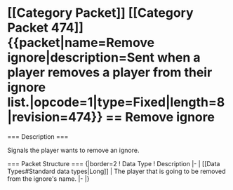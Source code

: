 \[\[Category Packet\]\] \[\[Category Packet 474\]\]
{{packet\|name=Remove ignore\|description=Sent when a player removes a
player from their ignore
list.\|opcode=1\|type=Fixed\|length=8\|revision=474}} == Remove ignore
==

=== Description ===

Signals the player wants to remove an ignore.

=== Packet Structure === {\|border=2 ! Data Type ! Description \|- \|
\[\[Data Types\#Standard data types\|Long\]\] \| The player that is
going to be removed from the ignore's name. \|- \|}

